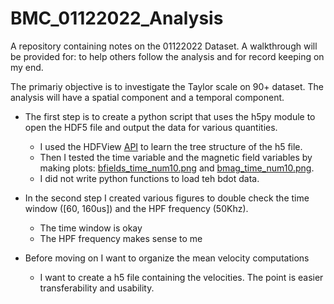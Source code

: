 # BMC_01122022_Analysis
A repository containing notes on the 01122022 Dataset. A walkthrough will be provided for: to help others follow the analysis and for record keeping on my end.


The primariy objective is to investigate the Taylor scale on 90+ dataset. The analysis will have a spatial component and a temporal component.

- The first step is to create a python script that uses the h5py module to open the HDF5 file and output the data for various quantities.
  - I used the HDFView [API](https://www.hdfgroup.org/downloads/hdfview/) to learn the tree structure of the h5 file.
  - Then I tested the time variable and the magnetic field variables by making plots: [bfields_time_num10.png](https://github.com/cacsphysics/BMC_01122022_Analysis/blob/main/Figures/bfields_time_num10.png) and [bmag_time_num10.png](https://github.com/cacsphysics/BMC_01122022_Analysis/blob/main/Figures/bmag_time_num10.png).
  - I did not write python functions to load teh bdot data.

- In the second step I created various figures to double check the time window ([60, 160us]) and the HPF frequency (50Khz).
  - The time window is okay
  - The HPF frequency makes sense to me
- Before moving on I want to organize the mean velocity computations
  - I want to create a h5 file containing the velocities. The point is easier transferability and usability.

